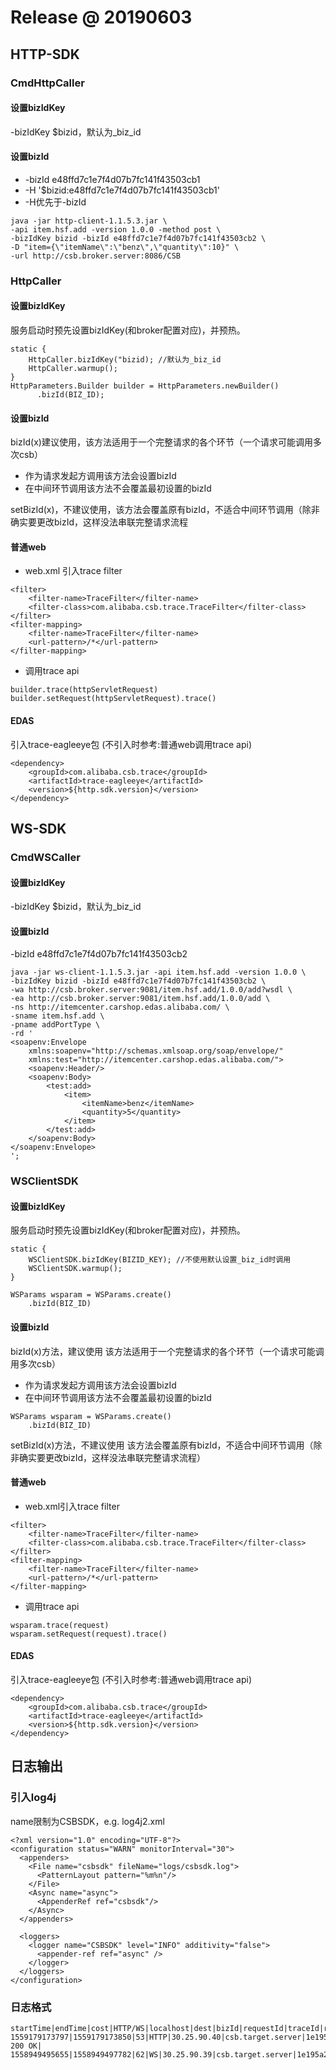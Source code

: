 # Release @ 20190603

## HTTP-SDK
### CmdHttpCaller
#### 设置bizIdKey
-bizIdKey $bizid，默认为_biz_id

#### 设置bizId
* -bizId e48ffd7c1e7f4d07b7fc141f43503cb1
* -H '$bizid:e48ffd7c1e7f4d07b7fc141f43503cb1'
* -H优先于-bizId
```
java -jar http-client-1.1.5.3.jar \
-api item.hsf.add -version 1.0.0 -method post \
-bizIdKey bizid -bizId e48ffd7c1e7f4d07b7fc141f43503cb2 \
-D "item={\"itemName\":\"benz\",\"quantity\":10}" \
-url http://csb.broker.server:8086/CSB
```

### HttpCaller
#### 设置bizIdKey
服务启动时预先设置bizIdKey(和broker配置对应)，并预热。
```
static {
    HttpCaller.bizIdKey("bizid); //默认为_biz_id
    HttpCaller.warmup();
}
HttpParameters.Builder builder = HttpParameters.newBuilder()
      .bizId(BIZ_ID);
```
#### 设置bizId
bizId(x)建议使用，该方法适用于一个完整请求的各个环节（一个请求可能调用多次csb）
* 作为请求发起方调用该方法会设置bizId
* 在中间环节调用该方法不会覆盖最初设置的bizId

setBizId(x)，不建议使用，该方法会覆盖原有bizId，不适合中间环节调用（除非确实要更改bizId，这样没法串联完整请求流程
  
#### 普通web
* web.xml 引入trace filter
```
<filter>
    <filter-name>TraceFilter</filter-name>
    <filter-class>com.alibaba.csb.trace.TraceFilter</filter-class>
</filter>
<filter-mapping>
    <filter-name>TraceFilter</filter-name>
    <url-pattern>/*</url-pattern>
</filter-mapping>
```
* 调用trace api
```
builder.trace(httpServletRequest)
builder.setRequest(httpServletRequest).trace()
```
#### EDAS
引入trace-eagleeye包 (不引入时参考:普通web调用trace api)
```
<dependency>
    <groupId>com.alibaba.csb.trace</groupId>
    <artifactId>trace-eagleeye</artifactId>
    <version>${http.sdk.version}</version>
</dependency>
```

## WS-SDK
### CmdWSCaller
#### 设置bizIdKey
-bizIdKey $bizid，默认为_biz_id
#### 设置bizId
-bizId e48ffd7c1e7f4d07b7fc141f43503cb2
```
java -jar ws-client-1.1.5.3.jar -api item.hsf.add -version 1.0.0 \
-bizIdKey bizid -bizId e48ffd7c1e7f4d07b7fc141f43503cb2 \
-wa http://csb.broker.server:9081/item.hsf.add/1.0.0/add?wsdl \
-ea http://csb.broker.server:9081/item.hsf.add/1.0.0/add \
-ns http://itemcenter.carshop.edas.alibaba.com/ \
-sname item.hsf.add \
-pname addPortType \
-rd '
<soapenv:Envelope
    xmlns:soapenv="http://schemas.xmlsoap.org/soap/envelope/"
    xmlns:test="http://itemcenter.carshop.edas.alibaba.com/">
    <soapenv:Header/>
    <soapenv:Body>
        <test:add>
            <item>
                <itemName>benz</itemName>
                <quantity>5</quantity>
            </item>
        </test:add>
    </soapenv:Body>
</soapenv:Envelope>
';
```
### WSClientSDK
#### 设置bizIdKey
服务启动时预先设置bizIdKey(和broker配置对应)，并预热。
```
static {
    WSClientSDK.bizIdKey(BIZID_KEY); //不使用默认设置_biz_id时调用
    WSClientSDK.warmup();
}

WSParams wsparam = WSParams.create()
    .bizId(BIZ_ID)
```
#### 设置bizId
bizId(x)方法，建议使用
     该方法适用于一个完整请求的各个环节（一个请求可能调用多次csb）

* 作为请求发起方调用该方法会设置bizId
* 在中间环节调用该方法不会覆盖最初设置的bizId
```
WSParams wsparam = WSParams.create()
    .bizId(BIZ_ID)
```
setBizId(x)方法，不建议使用
    该方法会覆盖原有bizId，不适合中间环节调用（除非确实要更改bizId，这样没法串联完整请求流程）

#### 普通web
* web.xml引入trace filter
```
<filter>
    <filter-name>TraceFilter</filter-name>
    <filter-class>com.alibaba.csb.trace.TraceFilter</filter-class>
</filter>
<filter-mapping>
    <filter-name>TraceFilter</filter-name>
    <url-pattern>/*</url-pattern>
</filter-mapping>
```

* 调用trace api
```
wsparam.trace(request)
wsparam.setRequest(request).trace()
```
#### EDAS
引入trace-eagleeye包 (不引入时参考:普通web调用trace api)
```
<dependency>
    <groupId>com.alibaba.csb.trace</groupId>
    <artifactId>trace-eagleeye</artifactId>
    <version>${http.sdk.version}</version>
</dependency>
```

## 日志输出
### 引入log4j
name限制为CSBSDK，e.g. log4j2.xml
```
<?xml version="1.0" encoding="UTF-8"?>
<configuration status="WARN" monitorInterval="30">
  <appenders>
    <File name="csbsdk" fileName="logs/csbsdk.log">
      <PatternLayout pattern="%m%n"/>
    </File>
    <Async name="async">
      <AppenderRef ref="csbsdk"/>
    </Async>
  </appenders>

  <loggers>
    <logger name="CSBSDK" level="INFO" additivity="false">
      <appender-ref ref="async" />
    </logger>
  </loggers>
</configuration>
```
### 日志格式
```
startTime|endTime|cost|HTTP/WS|localhost|dest|bizId|requestId|traceId|rpcId|api|version|ak|sk|method|ur|httpcode|httpreturn|msg
1559179173797|1559179173850|53|HTTP|30.25.90.40|csb.target.server|1e195a2815591791594031001d6512|1e195a2815591791737961004d6512|1e195a2815591791737961005d6512|0|item.hsf.remove|1.0.0|||GET|http://csb.target.server:8086/CSB|200|HTTP/1.1 200 OK|
1558949495655|1558949497782|62|WS|30.25.90.39|csb.target.server|1e195a2715589494944221001d5b76|1e195a2715589494954281002d5b76|1e195a2715589494969271003d5b76|0|item.dubbo.add|1.0.0|||add|http://csb.target.server:9081/item.dubbo.add/1.0.0/add|200||
```
